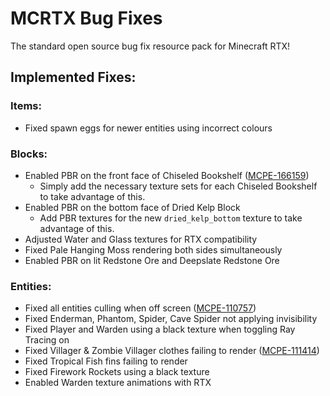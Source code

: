 # MCRTX Bug Fixes
 The standard open source bug fix resource pack for Minecraft RTX!

## Implemented Fixes:
### Items:
 - Fixed spawn eggs for newer entities using incorrect colours
### Blocks:
 - Enabled PBR on the front face of Chiseled Bookshelf ([MCPE-166159](https://bugs.mojang.com/browse/MCPE-166159))
   - Simply add the necessary texture sets for each Chiseled Bookshelf to take advantage of this.
 - Enabled PBR on the bottom face of Dried Kelp Block 
   - Add PBR textures for the new `dried_kelp_bottom` texture to take advantage of this.
 - Adjusted Water and Glass textures for RTX compatibility
 - Fixed Pale Hanging Moss rendering both sides simultaneously
 - Enabled PBR on lit Redstone Ore and Deepslate Redstone Ore
### Entities:
 - Fixed all entities culling when off screen ([MCPE-110757](https://bugs.mojang.com/browse/MCPE-110757))
 - Fixed Enderman, Phantom, Spider, Cave Spider not applying invisibility
 - Fixed Player and Warden using a black texture when toggling Ray Tracing on
 - Fixed Villager & Zombie Villager clothes failing to render ([MCPE-111414](https://bugs.mojang.com/browse/MCPE-111414))
 - Fixed Tropical Fish fins failing to render
 - Fixed Firework Rockets using a black texture
 - Enabled Warden texture animations with RTX
